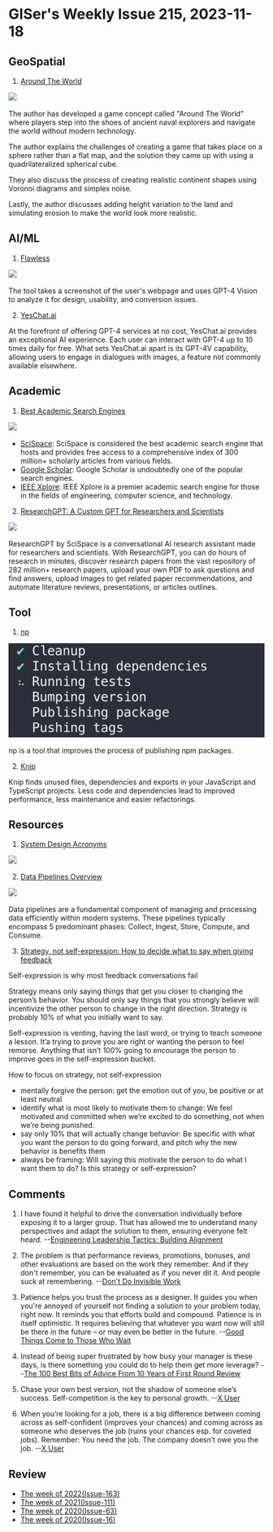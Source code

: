 # GISer's Weekly Issue 215, 2023-11-18

## GeoSpatial

1. [Around The World](https://frozenfractal.com/blog/2023/11/2/around-the-world-1-continents/)

![](https://frozenfractal.com/blog/2023/11/2/around-the-world-1-continents/voronoi_warped.png)

The author has developed a game concept called "Around The World" where players step into the shoes of ancient naval explorers and navigate the world without modern technology.

The author explains the challenges of creating a game that takes place on a sphere rather than a flat map, and the solution they came up with using a quadrilateralized spherical cube.

They also discuss the process of creating realistic continent shapes using Voronoi diagrams and simplex noise.

Lastly, the author discusses adding height variation to the land and simulating erosion to make the world look more realistic.

## AI/ML

1. [Flawless](https://flawless.is/)

![](https://cdn.beekka.com/blogimg/asset/202311/bg2023111013.webp)

The tool takes a screenshot of the user's webpage and uses GPT-4 Vision to analyze it for design, usability, and conversion issues.

2. [YesChat.ai](https://www.yeschat.ai/)

At the forefront of offering GPT-4 services at no cost, YesChat.ai provides an exceptional AI experience. Each user can interact with GPT-4 up to 10 times daily for free. What sets YesChat.ai apart is its GPT-4V capability, allowing users to engage in dialogues with images, a feature not commonly available elsewhere.

## Academic

1. [Best Academic Search Engines](https://typeset.io/resources/best-academic-search-engines/)

![](https://typeset.io/resources/content/images/size/w1000/2023/11/SciSpace.png)

- [SciSpace](https://typeset.io/): SciSpace is considered the best academic search engine that hosts and provides free access to a comprehensive index of 300 million+ scholarly articles from various fields.
- [Google Scholar](https://scholar.google.com/): Google Scholar is undoubtedly one of the popular search engines.
- [IEEE Xplore](https://ieeexplore.ieee.org/Xplore/home.jsp): IEEE Xplore is a premier academic search engine for those in the fields of engineering, computer science, and technology.

2. [ResearchGPT: A Custom GPT for Researchers and Scientists](https://typeset.io/resources/researchgpt-by-scispace/)

![](https://typeset.io/resources/content/images/size/w1000/2023/11/Literature-Review-with-ResearchGPT.png)

ResearchGPT by SciSpace is a conversational AI research assistant made for researchers and scientists. With ResearchGPT, you can do hours of research in minutes, discover research papers from the vast repository of 282 million+ research papers, upload your own PDF to ask questions and find answers, upload images to get related paper recommendations, and automate literature reviews, presentations, or articles outlines.

## Tool

1. [np](https://github.com/sindresorhus/np)

![](https://github.com/sindresorhus/np/raw/main/media/screenshot.gif)

np is a tool that improves the process of publishing npm packages.

2. [Knip](https://github.com/webpro/knip)

Knip finds unused files, dependencies and exports in your JavaScript and TypeScript projects. Less code and dependencies lead to improved performance, less maintenance and easier refactorings.

## Resources

1. [System Design Acronyms](https://blog.bytebytego.com/i/138927436/cap-base-solid-kiss-what-do-these-acronyms-mean)

![](https://substackcdn.com/image/fetch/w_1272,c_limit,f_webp,q_auto:good,fl_lossy/https%3A%2F%2Fsubstack-post-media.s3.amazonaws.com%2Fpublic%2Fimages%2F691f370f-db47-4f18-a9ad-db3b8dacfe8e_1536x1536.gif)

2. [Data Pipelines Overview](https://blog.bytebytego.com/i/138927436/data-pipelines-overview)

![](https://substackcdn.com/image/fetch/w_1272,c_limit,f_webp,q_auto:good,fl_lossy/https%3A%2F%2Fsubstack-post-media.s3.amazonaws.com%2Fpublic%2Fimages%2F3c37c6b0-0a34-4e4c-a125-1a3e5f763b65_755x982.gif)

Data pipelines are a fundamental component of managing and processing data efficiently within modern systems. These pipelines typically encompass 5 predominant phases: Collect, Ingest, Store, Compute, and Consume.

3. [Strategy, not self-expression: How to decide what to say when giving feedback](https://newsletter.weskao.com/p/strategy-not-self-expression)

Self-expression is why most feedback conversations fail

Strategy means only saying things that get you closer to changing the person’s behavior. You should only say things that you strongly believe will incentivize the other person to change in the right direction. Strategy is probably 10% of what you initially want to say.

Self-expression is venting, having the last word, or trying to teach someone a lesson. It’a trying to prove you are right or wanting the person to feel remorse. Anything that isn’t 100% going to encourage the person to improve goes in the self-expression bucket.

How to focus on strategy, not self-expression

- mentally forgive the person: get the emotion out of you, be positive or at least neutral
- identify what is most likely to motivate them to change: We feel motivated and committed when we’re excited to do something, not when we’re being punished.
- say only 10% that will actually change behavior: Be specific with what you want the person to do going forward, and pitch why the new behavior is benefits them
- always be framing: Will saying this motivate the person to do what I want them to do? Is this strategy or self-expression?

## Comments

1. I have found it helpful to drive the conversation individually before exposing it to a larger group. That has allowed me to understand many perspectives and adapt the solution to them, ensuring everyone felt heard.
   --[Engineering Leadership Tactics: Building Alignment](https://franciscomt.medium.com/leadership-tactics-building-alignment-65ec9d2b4bcf)

2. The problem is that performance reviews, promotions, bonuses, and other evaluations are based on the work they remember. And if they don't remember, you can be evaluated as if you never dit it. And people suck at remembering.
   --[Don't Do Invisible Work](https://www.youtube.com/watch?v=HiF83i1OLOM)

3. Patience helps you trust the process as a designer. It guides you when you're annoyed of yourself not finding a solution to your problem today, right now. It reminds you that efforts build and compound. Patience is in itself optimistic. It requires believing that whatever you want now will still be there in the future – or may even be better in the future.
   --[Good Things Come to Those Who Wait](https://vanschneider.com/blog/good-things-come-to-those-who-wait/)

4. Instead of being super frustrated by how busy your manager is these days, is there something you could do to help them get more leverage?
   --[The 100 Best Bits of Advice From 10 Years of First Round Review](https://review.firstround.com/100-best-bits-of-advice-from-first-round-review)

5. Chase your own best version, not the shadow of someone else’s success. Self-competition is the key to personal growth.
   --[X User](https://twitter.com/hnshah/status/1724489874685002135)

6. When you’re looking for a job, there is a big difference between coming across as self-confident (improves your chances) and coming across as someone who deserves the job (ruins your chances esp. for coveted jobs). Remember: You need the job. The company doesn’t owe you the job.
   --[X User](https://twitter.com/shreyas/status/1724887314814717986)

## Review

- [The week of 2022(Issue-163)](../2022/issue-163.md)
- [The week of 2021(Issue-111)](../2021/issue-111.md)
- [The week of 2020(Issue-63)](../2020/issue-63.md)
- [The week of 2020(Issue-16)](../2019/issue-16.md)
